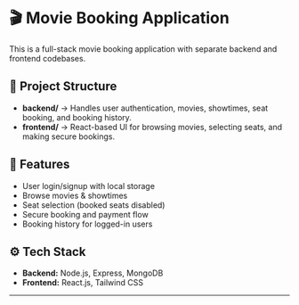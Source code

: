 # 🎬 Movie Booking Application

This is a full-stack movie booking application with separate backend and frontend codebases.

## 📂 Project Structure
- **backend/** → Handles user authentication, movies, showtimes, seat booking, and booking history.  
- **frontend/** → React-based UI for browsing movies, selecting seats, and making secure bookings.  

## 🚀 Features
- User login/signup with local storage  
- Browse movies & showtimes  
- Seat selection (booked seats disabled)  
- Secure booking and payment flow  
- Booking history for logged-in users  

## ⚙️ Tech Stack
- **Backend:** Node.js, Express, MongoDB  
- **Frontend:** React.js, Tailwind CSS  

---
